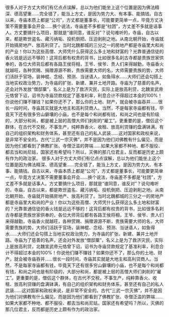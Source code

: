 很多人对于方丈大师们有亿点点误解，总以为他们能坐上这个位置是因为佛法精深、德高望重……完全错了，能当上方丈，是因为势力大、有本事、能搞钱。自古以来，寺庙本质上都是“公司”，方丈都是董事长，可能要更简单一点，毕竟方丈决策不需要董事会开会……换个说法，寺庙差不多都是“社团”，方丈差不多就是话事人。方丈要搞什么项目，那就是“谁同意，谁反对”？说句难听的，寺庙，自古以来，都是欺世盗名、藏污纳垢、投机倒把、压迫剥削之地。从南北朝开始，寺庙就开始搞房地产、放高利贷了。当时北魏都城的三分之一的房地产都是寺庙里大和尚的产业！你以为这些高僧、大师凭什么获得这么多土地和财富的？光靠普通信徒的香火钱是远远不够的！这背后都有权贵的背书，比如很多名刹古寺都是贵族世家供奉的，各位大师背后都有各路王侯将相，王爷、侯爷、贵人们来得越勤，寺庙香火就越旺，各种赏赐、捐赠源源不断，贵族需要大师的名，大师需要贵族的势，大师们活跃于官场，装神棍、念经、预测、当谜语人，如鱼得水……大师们还会勾搭上当地实权政治势力，为寺庙的扩张、新建、兼并土地开路。寺庙为了慈善的名声，还会对外发放“僧邸粟”，名义上是为了救济灾民，实际上是放高利贷，北魏宣武帝元恪曾下诏，诏书为寺庙贷款规定了基准利率，利息合计不得超过本金的100%！你说他们赚不赚钱？如果你还不了，那么你的土地、财产，就会被寺庙吞并……很长一段时间，寺庙其实就是大地主和高利贷商人。当然，不是每家寺庙都有钱，毕竟天下还有很多穷山僻壤的小庙，也不是每个和尚都有钱，和尚之间也是有阶级的，大部分和尚，都是被上层的高僧大师们剥削的“雇工”。更重要的是，僧侣这个群体，在古代不交税，不事生产，纯粹靠香火、收租、放高利贷赚的盘满钵满，有自己的组织架构和财务体系，甚至还有自己的私人武装……这对国家和政权来说，是非常不安全的。古代“三武一宗灭佛”，并不是因为他们对佛教有什么偏见，而是因为他们都看到了佛教扩张、寺僧泛滥的弊端……如果大家都不种地、都不服役、都去当和尚尼姑，国家还有希望吗？所以，灭佛的那几位君主，反而都是历史上颇有作为的政治家。
很多人对于方丈大师们有亿点点误解，总以为他们能坐上这个位置是因为佛法精深、德高望重……完全错了，能当上方丈，是因为势力大、有本事、能搞钱。自古以来，寺庙本质上都是“公司”，方丈都是董事长，可能要更简单一点，毕竟方丈决策不需要董事会开会……换个说法，寺庙差不多都是“社团”，方丈差不多就是话事人。方丈要搞什么项目，那就是“谁同意，谁反对”？说句难听的，寺庙，自古以来，都是欺世盗名、藏污纳垢、投机倒把、压迫剥削之地。从南北朝开始，寺庙就开始搞房地产、放高利贷了。当时北魏都城的三分之一的房地产都是寺庙里大和尚的产业！你以为这些高僧、大师凭什么获得这么多土地和财富的？光靠普通信徒的香火钱是远远不够的！这背后都有权贵的背书，比如很多名刹古寺都是贵族世家供奉的，各位大师背后都有各路王侯将相，王爷、侯爷、贵人们来得越勤，寺庙香火就越旺，各种赏赐、捐赠源源不断，贵族需要大师的名，大师需要贵族的势，大师们活跃于官场，装神棍、念经、预测、当谜语人，如鱼得水……大师们还会勾搭上当地实权政治势力，为寺庙的扩张、新建、兼并土地开路。寺庙为了慈善的名声，还会对外发放“僧邸粟”，名义上是为了救济灾民，实际上是放高利贷，北魏宣武帝元恪曾下诏，诏书为寺庙贷款规定了基准利率，利息合计不得超过本金的100%！你说他们赚不赚钱？如果你还不了，那么你的土地、财产，就会被寺庙吞并……很长一段时间，寺庙其实就是大地主和高利贷商人。当然，不是每家寺庙都有钱，毕竟天下还有很多穷山僻壤的小庙，也不是每个和尚都有钱，和尚之间也是有阶级的，大部分和尚，都是被上层的高僧大师们剥削的“雇工”。更重要的是，僧侣这个群体，在古代不交税，不事生产，纯粹靠香火、收租、放高利贷赚的盘满钵满，有自己的组织架构和财务体系，甚至还有自己的私人武装……这对国家和政权来说，是非常不安全的。古代“三武一宗灭佛”，并不是因为他们对佛教有什么偏见，而是因为他们都看到了佛教扩张、寺僧泛滥的弊端……如果大家都不种地、都不服役、都去当和尚尼姑，国家还有希望吗？所以，灭佛的那几位君主，反而都是历史上颇有作为的政治家。